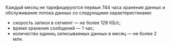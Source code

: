 Каждый месяц не тарифицируются первые 744 часа хранения данных и обслуживание потока данных со следующими характеристиками:

* скорость записи в сегмент — не более 128 КБ/с;
* время хранения сообщений — 1 час;
* количество единиц записываемых данных в месяц — не более 2 млн.
